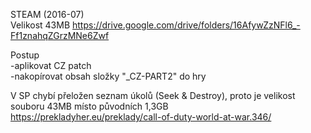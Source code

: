 STEAM (2016-07)
<br/>
Velikost 43MB https://drive.google.com/drive/folders/16AfywZzNFl6_-Ff1znahqZGrzMNe6Zwf

Postup
<br/>
-aplikovat CZ patch
<br/>
-nakopírovat obsah složky "_CZ-PART2" do hry

V SP chybí přeložen seznam úkolů (Seek & Destroy), proto je velikost souboru 43MB místo původních 1,3GB
<br/>
https://prekladyher.eu/preklady/call-of-duty-world-at-war.346/
